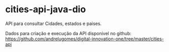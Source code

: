 # cities-api-java-dio
API para consultar Cidades, estados e paises.

Dados para criação e execução da API disponivel no github: https://github.com/andrelugomes/digital-innovation-one/tree/master/cities-api
